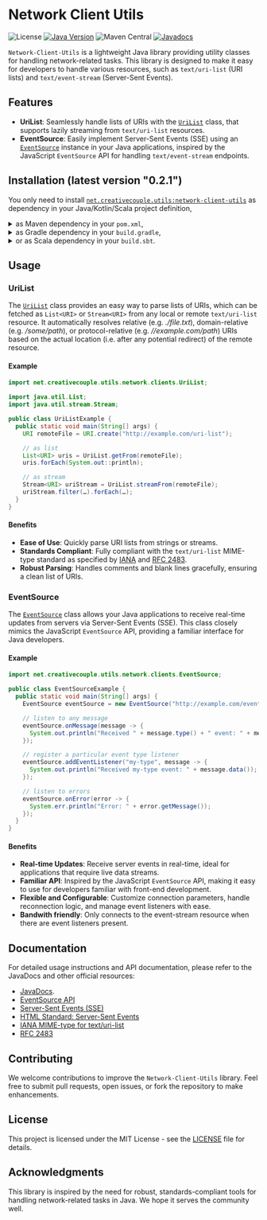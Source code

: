 # Network Client Utils

![License](https://img.shields.io/badge/license-MIT-blue.svg)
[![Java Version](https://img.shields.io/badge/Java-1.8%2B-orange)](https://www.oracle.com/java/technologies/javase/javase-jdk8-downloads.html)
![Maven Central](https://img.shields.io/maven-central/v/net.creativecouple.utils/network-client-utils)
[![Javadocs](https://javadoc.io/badge2/net.creativecouple.utils/network-client-utils/javadoc.svg)](https://javadoc.io/doc/net.creativecouple.utils/network-client-utils)

`Network-Client-Utils` is a lightweight Java library providing utility classes for handling network-related tasks.
This library is designed to make it easy for developers to handle various resources,
such as `text/uri-list` (URI lists) and `text/event-stream` (Server-Sent Events).

## Features

- **UriList**: Seamlessly handle lists of URIs with the [`UriList`](https://javadoc.io/doc/net.creativecouple.utils/network-client-utils/latest/net/creativecouple/utils/network/clients/UriList.html) class, 
that supports lazily streaming from `text/uri-list` resources.
- **EventSource**: Easily implement Server-Sent Events (SSE) using an [`EventSource`](https://javadoc.io/doc/net.creativecouple.utils/network-client-utils/latest/net/creativecouple/utils/network/clients/EventSource.html) instance in your Java applications,
inspired by the JavaScript `EventSource` API for handling `text/event-stream` endpoints.

## Installation (latest version "0.2.1")

You only need to install [`net.creativecouple.utils:network-client-utils`](https://mvnrepository.com/artifact/net.creativecouple.utils/network-client-utils/latest)
as dependency in your Java/Kotlin/Scala project definition,

<details>
<summary>as Maven dependency in your <code>pom.xml</code>,</summary>

```xml
<dependencies>
    …
    <dependency>
        <groupId>net.creativecouple.utils</groupId>
        <artifactId>network-client-utils</artifactId>
        <version>0.2.1</version>
    </dependency>
</dependencies>
```
</details>
<details>
<summary>as Gradle dependency in your <code>build.gradle</code>,</summary>

```gradle
implementation group: 'net.creativecouple.utils', name: 'network-client-utils', version: '0.2.1'
```
</details>
<details>
<summary>or as Scala dependency in your <code>build.sbt</code>.</summary>

```scala
libraryDependencies += "net.creativecouple.utils" % "network-client-utils" % "0.2.1"
```
</details>


## Usage

### UriList

The [`UriList`](https://javadoc.io/doc/net.creativecouple.utils/network-client-utils/latest/net/creativecouple/utils/network/clients/UriList.html) class provides an easy way to parse lists of URIs,
which can be fetched as `List<URI>` or `Stream<URI>` from any local or remote `text/uri-list` resource.
It automatically resolves relative (e.g. *./file.txt*), domain-relative (e.g. */some/path*), or protocol-relative (e.g. *//example.com/path*)
URIs based on the actual location (i.e. after any potential redirect) of the remote resource.

#### Example

```java
import net.creativecouple.utils.network.clients.UriList;

import java.util.List;
import java.util.stream.Stream;

public class UriListExample {
  public static void main(String[] args) {
    URI remoteFile = URI.create("http://example.com/uri-list");

    // as list
    List<URI> uris = UriList.getFrom(remoteFile);
    uris.forEach(System.out::println);

    // as stream
    Stream<URI> uriStream = UriList.streamFrom(remoteFile);
    uriStream.filter(…).forEach(…);
  }
}
```

#### Benefits

- **Ease of Use**: Quickly parse URI lists from strings or streams.
- **Standards Compliant**: Fully compliant with the `text/uri-list` MIME-type standard as specified
  by [IANA](https://www.iana.org/assignments/media-types/text/uri-list)
  and [RFC 2483](https://www.ietf.org/rfc/rfc2483.txt).
- **Robust Parsing**: Handles comments and blank lines gracefully, ensuring a clean list of URIs.

### EventSource

The [`EventSource`](https://javadoc.io/doc/net.creativecouple.utils/network-client-utils/latest/net/creativecouple/utils/network/clients/EventSource.html) class allows your Java applications to receive
real-time updates from servers via Server-Sent Events (SSE).
This class closely mimics the JavaScript `EventSource` API,
providing a familiar interface for Java developers.

#### Example

```java
import net.creativecouple.utils.network.clients.EventSource;

public class EventSourceExample {
  public static void main(String[] args) {
    EventSource eventSource = new EventSource("http://example.com/events");

    // listen to any message
    eventSource.onMessage(message -> {
      System.out.println("Received " + message.type() + " event: " + message.data());
    });

    // register a particular event type listener
    eventSource.addEventListener("my-type", message -> {
      System.out.println("Received my-type event: " + message.data());
    });

    // listen to errors
    eventSource.onError(error -> {
      System.err.println("Error: " + error.getMessage());
    });
  }
}
```

#### Benefits

- **Real-time Updates**: Receive server events in real-time,
ideal for applications that require live data streams.
- **Familiar API**: Inspired by the JavaScript `EventSource` API,
making it easy to use for developers familiar with front-end development.
- **Flexible and Configurable**: Customize connection parameters,
handle reconnection logic, and manage event listeners with ease.
- **Bandwith friendly**: Only connects to the event-stream resource
when there are event listeners present.

## Documentation

For detailed usage instructions and API documentation,
please refer to the JavaDocs and other official resources:

- [JavaDocs](https://javadoc.io/doc/net.creativecouple.utils/network-client-utils/latest/).
- [EventSource API](https://developer.mozilla.org/en-US/docs/Web/API/EventSource)
- [Server-Sent Events (SSE)](https://developer.mozilla.org/en-US/docs/Web/API/Server-sent_events)
- [HTML Standard: Server-Sent Events](https://html.spec.whatwg.org/multipage/server-sent-events.html#server-sent-events)
- [IANA MIME-type for text/uri-list](https://www.iana.org/assignments/media-types/text/uri-list)
- [RFC 2483](https://www.ietf.org/rfc/rfc2483.txt)

## Contributing

We welcome contributions to improve the `Network-Client-Utils` library.
Feel free to submit pull requests, open issues,
or fork the repository to make enhancements.

## License

This project is licensed under the MIT License -
see the [LICENSE](LICENSE) file for details.

## Acknowledgments

This library is inspired by the need for robust,
standards-compliant tools for handling network-related tasks in Java.
We hope it serves the community well.
